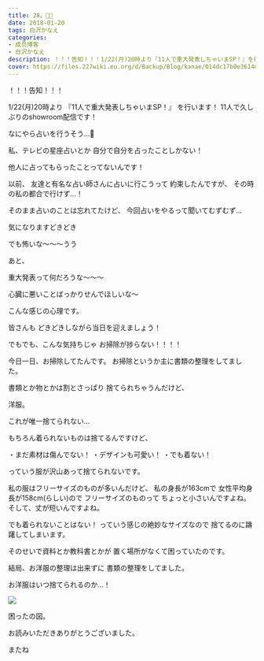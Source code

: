 ```yaml
---
title: 28。🐛🐛
date: 2018-01-20
tags: 白沢かなえ
categories: 
- 成员博客
- 白沢かなえ
description: ！！！告知！！！1/22(月)20時より『11人で重大発表しちゃいまSP！』を行います！11人で久しぶりのshowroom配信です！なにやら占いを行うそう…🔮私、テレビの星座占...
cover: https://files.227wiki.eu.org/d/Backup/Blog/kanae/014dc17b0e3614d3b05553c9c5254.jpg 
---
```







！！！告知！！！


1/22(月)20時より
『11人で重大発表しちゃいまSP！』
を行います！
11人で久しぶりのshowroom配信です！



なにやら占いを行うそう…🔮






私、テレビの星座占いとか
自分で自分を占ったことしかない！


他人に占ってもらったことってないんです！







以前、
友達と有名な占い師さんに占いに行こうって
約束したんですが、
その時の私の都合で行けず…！



そのまま占いのことは忘れてたけど、
今回占いをやるって聞いてむずむず…





気になりますどきどき

でも怖いな〜〜〜うう






あと、

重大発表って何だろうな〜〜〜

心臓に悪いことばっかりせんでほしいな〜











こんな感じの心理です。



皆さんも
どきどきしながら当日を迎えましょう！









でもでも、こんな気持ちじゃ
お掃除が捗らない！！！！





今日一日、お掃除してたんです。
お掃除というか主に書類の整理をしてました。

書類とか物とかは割とさっぱり
捨てられちゃうんだけど、





洋服。





これが唯一捨てられない…





もちろん着られないものは捨てるんですけど、

・まだ素材は傷んでない！
・デザインも可愛い！
・でも着ない！

っていう服が沢山あって捨てられないです。






私の服はフリーサイズのものが多いんだけど、
私の身長が163cmで
女性平均身長が158cm(らしい)ので
フリーサイズのものって
ちょっと小さいんですよね。
そして、丈が短いんですよね。


でも着られないことはない！
っていう感じの絶妙なサイズなので
捨てるのに躊躇してしまいます。




そのせいで資料とか教科書とかが
置く場所がなくて困っていたのです。





結局、お洋服の整理は出来ずに
書類の整理をしてました。



お洋服はいつ捨てられるのか…！



![](https://files.227wiki.eu.org/d/Backup/Blog/kanae/014dc17b0e3614d3b05553c9c5254.jpg)



困ったの図。










お読みいただきありがとうございました。

またね


